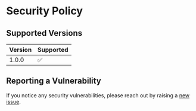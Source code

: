 # Security Policy

## Supported Versions

| Version | Supported          |
| ------- | ------------------ |
| 1.0.0   | :white_check_mark: |

## Reporting a Vulnerability

If you notice any security vulnerabilities, please reach out by raising a [new issue](https://github.com/zillow/fair-housing-guardrail/issues/new).
